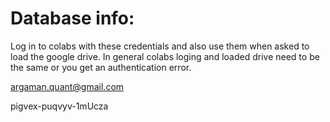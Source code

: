 # Database info:

Log in to colabs with these credentials and also use them when asked to load the google drive. 
In general colabs loging and loaded drive need to be the same or you get an authentication error.

argaman.quant@gmail.com

pigvex-puqvyv-1mUcza
